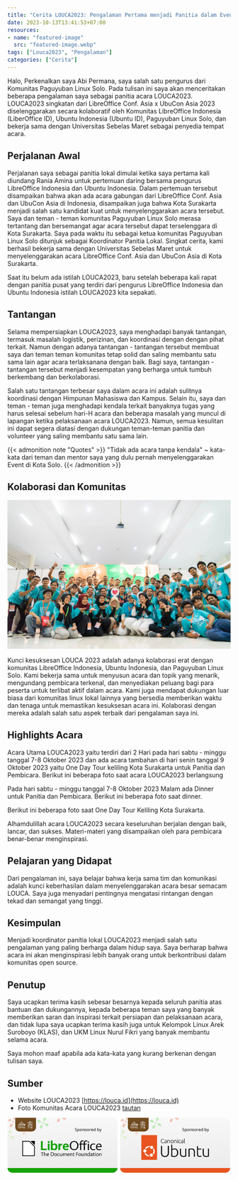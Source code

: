 ```yaml
---
title: "Cerita LOUCA2023: Pengalaman Pertama menjadi Panitia dalam Event Open Source tingkat Asia"
date: 2023-10-13T13:41:53+07:00
resources:
- name: "featured-image"
  src: "featured-image.webp"
tags: ["Louca2023", "Pengalaman"]
categories: ["Cerita"]
---
```


Halo, Perkenalkan saya Abi Permana, saya salah satu pengurus dari Komunitas Paguyuban Linux Solo. Pada tulisan ini saya akan menceritakan beberapa pengalaman saya sebagai panitia acara LOUCA2023. LOUCA2023 singkatan dari LibreOffice Conf. Asia x UbuCon Asia 2023 diselenggarakan secara kolaboratif oleh Komunitas LibreOffice Indonesia (LiberOffice ID), Ubuntu Indonesia (Ubuntu ID), Paguyuban Linux Solo, dan bekerja sama dengan Universitas Sebelas Maret sebagai penyedia tempat acara.

## Perjalanan Awal
Perjalanan saya sebagai panitia lokal dimulai ketika saya pertama kali diundang Rania Amina untuk pertemuan daring bersama pengurus LibreOffice Indonesia dan Ubuntu Indonesia. Dalam pertemuan tersebut disampaikan bahwa akan ada acara gabungan dari LibreOffice Conf. Asia dan UbuCon Asia di Indonesia, disampaikan juga bahwa Kota Surakarta menjadi salah satu kandidat kuat untuk menyelenggarakan acara tersebut. Saya dan teman - teman komunitas Paguyuban Linux Solo merasa tertantang dan bersemangat agar acara tersebut dapat terselenggara di Kota Surakarta. Saya pada waktu itu sebagai ketua komunitas Paguyuban Linux Solo ditunjuk sebagai Koordinator Panitia Lokal. Singkat cerita, kami berhasil bekerja sama dengan Universitas Sebelas Maret untuk menyelenggarakan acara LibreOffice Conf. Asia dan UbuCon Asia di Kota Surakarta.

Saat itu belum ada istilah LOUCA2023, baru setelah beberapa kali rapat dengan panitia pusat yang terdiri dari pengurus LibreOffice Indonesia dan Ubuntu Indonesia istilah LOUCA2023 kita sepakati.

## Tantangan

Selama mempersiapkan LOUCA2023, saya menghadapi banyak tantangan, termasuk masalah logistik, perizinan, dan koordinasi dengan dengan pihat terkait. Namun dengan adanya tantangan - tantangan tersebut membuat saya dan teman teman komunitas tetap solid dan saling membantu satu sama lain agar acara terlaksanana dengan baik. Bagi saya, tantangan - tantangan tersebut menjadi kesempatan yang berharga untuk tumbuh berkembang dan berkolaborasi.

Salah satu tantangan terbesar saya dalam acara ini adalah sulitnya koordinasi dengan Himpunan Mahasiswa dan Kampus. Selain itu, saya dan teman - teman juga menghadapi kendala terkait banyaknya tugas yang harus selesai sebelum hari-H acara dan beberapa masalah yang muncul di lapangan ketika pelaksanaan acara LOUCA2023. Namun, semua kesulitan ini dapat segera diatasi dengan dukungan teman-teman panitia dan volunteer yang saling membantu satu sama lain.

{{< admonition note "Quotes" >}}
"Tidak ada acara tanpa kendala" ~ kata-kata dari teman dan mentor saya yang dulu pernah menyelenggarakan Event di Kota Solo.
{{< /admonition >}}

## Kolaborasi dan Komunitas

![Kolaborasi dan Komunitas](komunitas.webp "Kolaborasi dan Komunitas")


Kunci kesuksesan LOUCA 2023 adalah adanya kolaborasi erat dengan komunitas LibreOffice Indonesia, Ubuntu Indonesia, dan Paguyuban Linux Solo. Kami bekerja sama untuk menyusun acara dan topik yang menarik, mengundang pembicara terkenal, dan menyediakan peluang bagi para peserta untuk terlibat aktif dalam acara. Kami juga mendapat dukungan luar biasa dari komunitas linux lokal lainnya yang bersedia memberikan waktu dan tenaga untuk memastikan kesuksesan acara ini. Kolaborasi dengan mereka adalah salah satu aspek terbaik dari pengalaman saya ini.


## Highlights Acara
Acara Utama LOUCA2023 yaitu terdiri dari 2 Hari pada hari sabtu - minggu tanggal 7-8 Oktober 2023 dan ada acara tambahan di hari senin tanggal 9 Oktober 2023 yaitu One Day Tour keliling Kota Surakarta untuk Panitia dan Pembicara. Berikut ini beberapa foto saat acara LOUCA2023 berlangsung


Pada hari sabtu - minggu tanggal 7-8 Oktober 2023 Malam ada Dinner untuk Panitia dan Pembicara. Berikut ini beberapa foto saat dinner.


Berikut ini beberapa foto saat One Day Tour Keliling Kota Surakarta.


Alhamdulillah acara LOUCA2023 secara keseluruhan berjalan dengan baik, lancar, dan sukses. Materi-materi yang disampaikan oleh para pembicara benar-benar menginspirasi.

## Pelajaran yang Didapat
Dari pengalaman ini, saya belajar bahwa kerja sama tim dan komunikasi adalah kunci keberhasilan dalam menyelenggarakan acara besar semacam LOUCA. Saya juga menyadari pentingnya mengatasi rintangan dengan tekad dan semangat yang tinggi.

## Kesimpulan
Menjadi koordinator panitia lokal LOUCA2023 menjadi salah satu pengalaman yang paling berharga dalam hidup saya. Saya berharap bahwa acara ini akan menginspirasi lebih banyak orang untuk berkontribusi dalam komunitas open source. 

## Penutup
Saya ucapkan terima kasih sebesar besarnya kepada seluruh panitia atas bantuan dan dukungannya, kepada beberapa teman saya yang banyak memberikan saran dan inspirasi terkait persiapan dan pelaksanaan acara, dan tidak lupa saya ucapkan terima kasih juga untuk Kelompok Linux Arek Suroboyo (KLAS), dan UKM Linux Nurul Fikri yang banyak membantu selama acara.

Saya mohon maaf apabila ada kata-kata yang kurang berkenan dengan tulisan saya.

## Sumber
* Website LOUCA2023 [https://louca.id](https://louca.id)
* Foto Komunitas Acara LOUCA2023 [tautan](https://photos.app.goo.gl/ctS9jJQRmyaEyiS36)

![Sponsor](sponsor.png "Sponsor")
